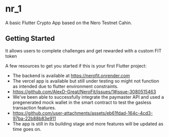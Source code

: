 # nr_1

A basic Flutter Crypto App based on the Nero Testnet Cahin.

## Getting Started

It allows users to complete challenges and get rewarded with a custom FIT token

A few resources to get you started if this is your first Flutter project:

- The backend is available at https://nerofit.onrender.com
- The vercel app is available but still under testing so might not function as intended due to flutter environment constraints.
- https://github.com/AlexD-Great/NeroFit/issues/1#issue-3080515463
- We've been able to successfully integrate the paymaster API and used a pregenerated mock wallet in the smart contract to test the gasless transaction features.
- https://github.com/user-attachments/assets/eb61fdad-164c-4cd3-97ba-22b88b83e911
- The app is still in its building stage and more features will be updated as time goes on.


